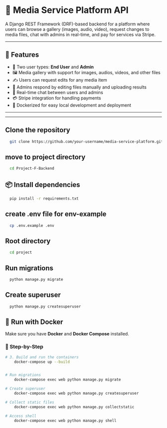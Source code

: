 # 🧩 Media Service Platform API

A Django REST Framework (DRF)-based backend for a platform where users can browse a gallery (images, audio, video), request changes to media files, chat with admins in real-time, and pay for services via Stripe.

---

## 🚀 Features

- 👥 Two user types: **End User** and **Admin**
- 🖼 Media gallery with support for images, audios, videos, and other files
- ✍️ Users can request edits for any media item
- 🔁 Admins respond by editing files manually and uploading results
- 💬 Real-time chat between users and admins
- 💳 Stripe integration for handling payments
- 🐳 Dockerized for easy local development and deployment

---


---
## Clone the repository

```bash
  git clone https://github.com/your-username/media-service-platform.git
```

## move to project directory

```bash
  cd Project-F-Backend
```

## 📦 Install dependencies

```bash
  pip install -r requirements.txt
```

## create .env file for env-example

```bash
  cp .env.example .env
```

## Root directory

```bash
  cd project
```

## Run migrations

```bash
  python manage.py migrate
```

## Create superuser

```bash
  python manage.py createsuperuser
```


## 🐳 Run with Docker

Make sure you have **Docker** and **Docker Compose** installed.

### 🔧 Step-by-Step

```bash
# 3. Build and run the containers
    docker-compose up --build


# Run migrations
    docker-compose exec web python manage.py migrate

# Create superuser
    docker-compose exec web python manage.py createsuperuser

# Collect static files
    docker-compose exec web python manage.py collectstatic

# Access shell
    docker-compose exec web python manage.py shell
